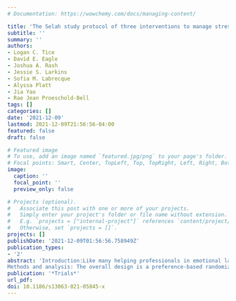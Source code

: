 ```yaml
---
# Documentation: https://wowchemy.com/docs/managing-content/

title: 'The Selah study protocol of three interventions to manage stress among clergy: a preference-based randomized waitlist-control trial'
subtitle: ''
summary: ''
authors:
- Logan C. Tice
- David E. Eagle
- Joshua A. Rash
- Jessie S. Larkins
- Sofia M. Labrecque
- Alyssa Platt
- Jia Yao
- Rae Jean Proeschold-Bell
tags: []
categories: []
date: '2021-12-09'
lastmod: 2021-12-09T21:56:56-04:00
featured: false
draft: false

# Featured image
# To use, add an image named `featured.jpg/png` to your page's folder.
# Focal points: Smart, Center, TopLeft, Top, TopRight, Left, Right, BottomLeft, Bottom, BottomRight.
image:
  caption: ''
  focal_point: ''
  preview_only: false

# Projects (optional).
#   Associate this post with one or more of your projects.
#   Simply enter your project's folder or file name without extension.
#   E.g. `projects = ["internal-project"]` references `content/project/deep-learning/index.md`.
#   Otherwise, set `projects = []`.
projects: []
publishDate: '2021-12-09T01:56:56.758949Z'
publication_types:
- '2'
abstract: 'Introduction:Like many helping professionals in emotional labor occupations, clergy experience high rates of mental and physical comorbidities. Regular stress management practices may reduce stress-related symptoms and morbidity, but more research is needed into what practices can be reliably included in busy lifestyles and practiced at a high enough level to meaningfully reduce stress symptoms.
Methods and analysis: The overall design is a preference-based randomized waitlist control trial. United Methodist clergy in North Carolina will be eligible to participate. The intervention and waitlist control groups will be recruited by email. The interventions offered are specifically targeted to clergy preference and include mindfulness-based stress reduction, Daily Examen, and stress inoculation training. Surveys will be conducted at 0, 12, and 24 weeks with heart rate data collected at 0 and 12 weeks. The primary outcomes for this study are self-reported symptoms of stress and heart rate at week 12 for each intervention compared to waitlist control; the secondary outcome is symptoms of anxiety comparing each intervention vs waitlist control.'
publication: '*Trials*'
url_pdf:
doi: 10.1186/s13063-021-05845-x
---
```


